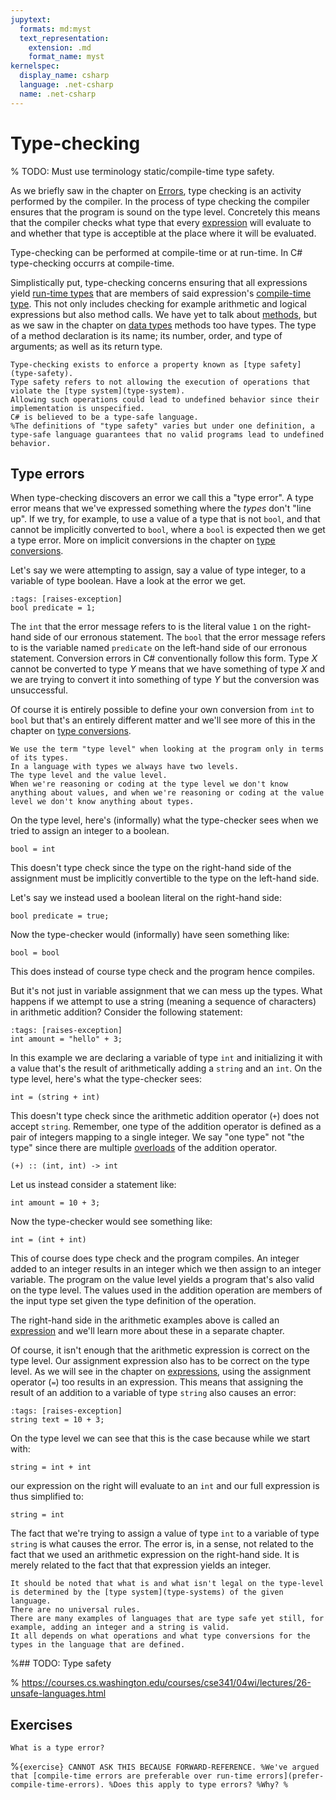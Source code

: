 ```yaml
---
jupytext:
  formats: md:myst
  text_representation:
    extension: .md
    format_name: myst
kernelspec:
  display_name: csharp
  language: .net-csharp
  name: .net-csharp
---
```



# Type-checking

% TODO: Must use terminology static/compile-time type safety.

As we briefly saw in the chapter on [Errors](errors), type checking is an activity performed by the compiler.
In the process of type checking the compiler ensures that the program is sound on the type level.
Concretely this means that the compiler checks what type that every [expression](expressions) will evaluate to and whether that type is acceptible at the place where it will be evaluated.

Type-checking can be performed at compile-time or at run-time.
In C# type-checking occurrs at compile-time.

Simplistically put, type-checking concerns ensuring that all expressions yield [run-time types](run-time-and-compile-time-types) that are members of said expression's [compile-time type](run-time-and-compile-time-type).
This not only includes checking for example arithmetic and logical expressions but also method calls.
We have yet to talk about [methods](static-methods), but as we saw in the chapter on [data types](operations) methods too have types.
The type of a method declaration is its name; its number, order, and type of arguments; as well as its return type.


```{note}
Type-checking exists to enforce a property known as [type safety](type-safety).
Type safety refers to not allowing the execution of operations that violate the [type system](type-system).
Allowing such operations could lead to undefined behavior since their implementation is unspecified.
C# is believed to be a type-safe language.
%The definitions of "type safety" varies but under one definition, a type-safe language guarantees that no valid programs lead to undefined behavior.
```

## Type errors

When type-checking discovers an error we call this a "type error".
A type error means that we've expressed something where the *types* don't "line up".
If we try, for example, to use a value of a type that is not `bool`, and that cannot be implicitly converted to `bool`, where a `bool` is expected then we get a type error.
More on implicit conversions in the chapter on [type conversions](type-conversions).

Let's say we were attempting to assign, say a value of type integer, to a variable of type boolean.
Have a look at the error we get.

```{code-cell}
:tags: [raises-exception]
bool predicate = 1;
```

The `int` that the error message refers to is the literal value `1` on the right-hand side of our erronous statement.
The `bool` that the error message refers to is the variable named `predicate` on the left-hand side of our erronous statement.
Conversion errors in C# conventionally follow this form.
Type $X$ cannot be converted to type $Y$ means that we have something of type $X$ and we are trying to convert it into something of type $Y$ but the conversion was unsuccessful.

Of course it is entirely possible to define your own conversion from `int` to `bool` but that's an entirely different matter and we'll see more of this in the chapter on [type conversions](type-conversions).

```{note}
We use the term "type level" when looking at the program only in terms of its types.
In a language with types we always have two levels.
The type level and the value level.
When we're reasoning or coding at the type level we don't know anything about values, and when we're reasoning or coding at the value level we don't know anything about types.
```

On the type level, here's (informally) what the type-checker sees when we tried to assign an integer to a boolean.

```
bool = int
```

This doesn't type check since the type on the right-hand side of the assignment must be implicitly convertible to the type on the left-hand side.

Let's say we instead used a boolean literal on the right-hand side:

```{code-cell}
bool predicate = true;
```

Now the type-checker would (informally) have seen something like:

```
bool = bool
```

This does instead of course type check and the program hence compiles.

But it's not just in variable assignment that we can mess up the types.
What happens if we attempt to use a string (meaning a sequence of characters) in arithmetic addition?
Consider the following statement:

```{code-cell}
:tags: [raises-exception]
int amount = "hello" + 3;
```

In this example we are declaring a variable of type `int` and initializing it with a value that's the result of arithmetically adding a `string` and an `int`.
On the type level, here's what the type-checker sees:

```
int = (string + int)
```

This doesn't type check since the arithmetic addition operator (`+`) does not accept `string`.
Remember, one type of the addition operator is defined as a pair of integers mapping to a single integer.
We say "one type" not "the type" since there are multiple [overloads](overloading) of the addition operator.

```
(+) :: (int, int) -> int
```

Let us instead consider a statement like:

```{code-cell}
int amount = 10 + 3;
```

Now the type-checker would see something like:

```
int = (int + int)
```

This of course does type check and the program compiles.
An integer added to an integer results in an integer which we then assign to an integer variable.
The program on the value level yields a program that's also valid on the type level.
The values used in the addition operation are members of the input type set given the type definition of the operation.

The right-hand side in the arithmetic examples above is called an [expression](expressions) and we'll learn more about these in a separate chapter.

Of course, it isn't enough that the arithmetic expression is correct on the type level.
Our assignment expression also has to be correct on the type level.
As we will see in the chapter on [expressions](expressions), using the assignment operator (`=`) too results in an expression.
This means that assigning the result of an addition to a variable of type `string` also causes an error:

```{code-cell}
:tags: [raises-exception]
string text = 10 + 3;
```

On the type level we can see that this is the case because while we start with:

```
string = int + int
```

our expression on the right will evaluate to an `int` and our full expression is thus simplified to:

```
string = int
```

The fact that we're trying to assign a value of type `int` to a variable of type `string` is what causes the error.
The error is, in a sense, not related to the fact that we used an arithmetic expression on the right-hand side.
It is merely related to the fact that that expression yields an integer.

```{warning}
It should be noted that what is and what isn't legal on the type-level is determined by the [type system](type-systems) of the given language.
There are no universal rules.
There are many examples of languages that are type safe yet still, for example, adding an integer and a string is valid.
It all depends on what operations and what type conversions for the types in the language that are defined.
```


%## TODO: Type safety

% https://courses.cs.washington.edu/courses/cse341/04wi/lectures/26-unsafe-languages.html




## Exercises

```{exercise}
What is a type error?
```

%```{exercise} CANNOT ASK THIS BECAUSE FORWARD-REFERENCE.
%We've argued that [compile-time errors are preferable over run-time errors](prefer-compile-time-errors).
%Does this apply to type errors?
%Why?
%```
